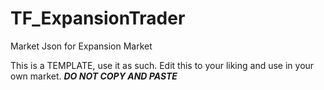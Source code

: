 # TF_ExpansionTrader
Market Json for Expansion Market 

This is a TEMPLATE, use it as such. Edit this to your liking and use in your own market. ***DO NOT COPY AND PASTE***
